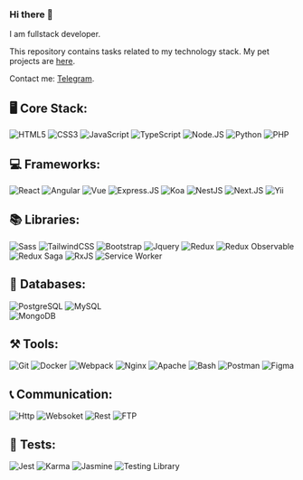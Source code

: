### Hi there 👋
I am fullstack developer.

This repository contains tasks related to my technology stack. My pet projects are [here](https://github.com/stanis1avs).

Contact me: [Telegram](https://t.me/stan1slavs).


## 🖥 Core Stack:
![HTML5](https://img.shields.io/badge/html5-%23E34F26.svg?style=for-the-badge&logo=html5&logoColor=white) 
![CSS3](https://img.shields.io/badge/css3-%231572B6.svg?style=for-the-badge&logo=css3&logoColor=white) 
![JavaScript](https://img.shields.io/badge/javascript-%23323330.svg?style=for-the-badge&logo=javascript&logoColor=%23F7DF1E) 
![TypeScript](https://img.shields.io/badge/typescript-%23007ACC.svg?style=for-the-badge&logo=typescript&logoColor=white) 
![Node.JS](https://img.shields.io/badge/Node.js-43853D?style=for-the-badge&logo=node.js&logoColor=white) 
![Python](https://img.shields.io/badge/Python-3776AB?style=for-the-badge&logo=python&logoColor=white)
![PHP](https://img.shields.io/badge/PHP-777BB4?style=for-the-badge&logo=php&logoColor=white)

## 💻 Frameworks:
![React](https://img.shields.io/badge/react-%2320232a.svg?style=for-the-badge&logo=react&logoColor=%2361DAFB) 
![Angular](https://img.shields.io/badge/angular-%23DD0031.svg?style=for-the-badge&logo=angular&logoColor=white) 
![Vue](https://img.shields.io/badge/Vue.js-35495E?style=for-the-badge&logo=vue.js&logoColor=4FC08D) 
![Express.JS](https://img.shields.io/badge/Express.js-404D59?style=for-the-badge) 
![Koa](https://img.shields.io/badge/Koa-%2333333d?style=for-the-badge&logo=koa) 
![NestJS](https://img.shields.io/badge/NestJs-%23ea2845?style=for-the-badge&logo=nestjs) 
![Next.JS](https://img.shields.io/badge/Next.JS-%23000?style=for-the-badge&logo=nextdotjs) 
![Yii](https://img.shields.io/badge/Yii2-%23247ba0?style=for-the-badge&logo=yii) 

## 📚 Libraries:
![Sass](https://img.shields.io/badge/sass-beige?style=for-the-badge&logo=sass&logoColor=redpink)
![TailwindCSS](https://img.shields.io/badge/Tailwind_CSS-38B2AC?style=for-the-badge&logo=tailwind-css&logoColor=white)
![Bootstrap](https://img.shields.io/badge/Bootstrap-563D7C?style=for-the-badge&logo=bootstrap&logoColor=white)
![Jquery](https://img.shields.io/badge/jQuery-0769AD?style=for-the-badge&logo=jquery&logoColor=white)
![Redux](https://img.shields.io/badge/redux-%23593d88.svg?style=for-the-badge&logo=redux&logoColor=white)
![Redux Observable](https://img.shields.io/badge/Redux_Observable-%23C51C8B?style=for-the-badge&logo=observable)
![Redux Saga](https://img.shields.io/badge/Redux_Saga-%2386d46b?style=for-the-badge&logo=reduxsaga)
![RxJS](https://img.shields.io/badge/rxjs-%23B7178C.svg?style=for-the-badge&logo=reactivex&logoColor=white) 
![Service Worker](https://img.shields.io/badge/ServiceWorker-rgb(23%2023%2023)?style=for-the-badge&logo=mockserviceworker) 

## 🧮 Databases:
![PostgreSQL](https://img.shields.io/badge/PostgreSQL-316192?style=for-the-badge&logo=postgresql&logoColor=white)
![MySQL](https://img.shields.io/badge/mysql-%2300f.svg?style=for-the-badge&logo=mysql&logoColor=white) 	
![MongoDB](https://img.shields.io/badge/MongoDB-4EA94B?style=for-the-badge&logo=mongodb&logoColor=white) 	

## ⚒ Tools:
![Git](https://img.shields.io/badge/Git-%23f0efe7%20?style=for-the-badge&logo=git&color=%23000) 
![Docker](https://img.shields.io/badge/Docker-%2300084d?style=for-the-badge&logo=docker) 
![Webpack](https://img.shields.io/badge/Webpack-%232b3a42?style=for-the-badge&logo=webpack) 
![Nginx](https://img.shields.io/badge/Nginx-%2300B140?style=for-the-badge&logo=nginx) 
![Apache](https://img.shields.io/badge/Apache-%23282661?style=for-the-badge&logo=apache) 
![Bash](https://img.shields.io/badge/Bash-%2340464B?style=for-the-badge&logo=gnubash) 
![Postman](https://img.shields.io/badge/Postman-rgb(13%2C%2022%2C%2041)?style=for-the-badge&logo=postman)
![Figma](https://img.shields.io/badge/Figma-F24E1E?style=for-the-badge&logo=figma&logoColor=white)

## 📞 Communication:
![Http](https://img.shields.io/badge/HTTP-%23005B9B?style=for-the-badge)
![Websoket](https://img.shields.io/badge/Websocket-hsl(224%2C%2010%25%2C%2010%25)?style=for-the-badge)
![Rest](https://img.shields.io/badge/Rest-%230b0521?style=for-the-badge)
![FTP](https://img.shields.io/badge/FTP-%23D4423D?style=for-the-badge)

## 🔌 Tests:
![Jest](https://img.shields.io/badge/Jest-%2315c213?style=for-the-badge&logo=jest) 
![Karma](https://img.shields.io/badge/Karma-%2342beae?style=for-the-badge) 
![Jasmine](https://img.shields.io/badge/Jasmine-%23500000?style=for-the-badge&logo=jasmine)
![Testing Library](https://img.shields.io/badge/Testinglibrary-%23F3A6B8?style=for-the-badge&logo=testinglibrary)
